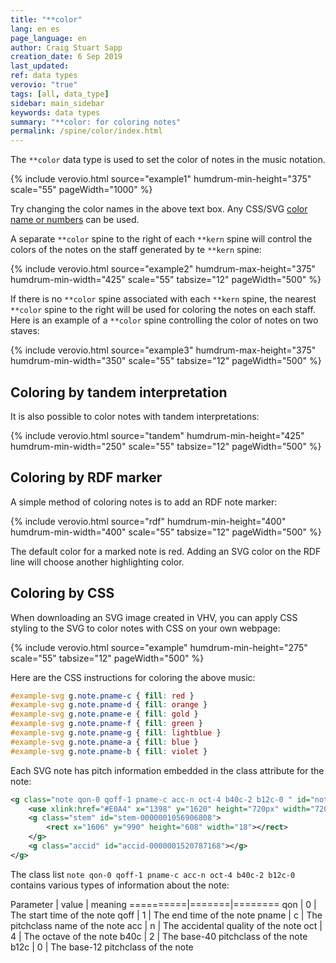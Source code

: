 ```yaml
---
title: "**color"
lang: en es
page_language: en
author: Craig Stuart Sapp
creation_date: 6 Sep 2019
last_updated:
ref: data types
verovio: "true"
tags: [all, data_type]
sidebar: main_sidebar
keywords: data types
summary: "**color: for coloring notes"
permalink: /spine/color/index.html
---
```


The `**color` data type is used to set the color of notes in the music notation.



{% include verovio.html
	source="example1"
	humdrum-min-height="375"
	scale="55"
	pageWidth="1000"
%}
<script type="application/x-humdrum" id="example1">
**kern	**color
*M4/4	*
=1	=1
4c	hotpink
4g	.
4d	chartreuse
4f	.
=2	=2
2c	black
.	.
2g	.
.	.
=3	=3
4c	#9900bb44
4g	.
4r	hsl(184,49%,61%)
4c;	.
==	==
*-	*-
</script>

Try changing the color names in the above text box.  Any CSS/SVG 
<a target="_blank" href="https://www.w3.org/TR/2018/REC-css-color-3-20180619/#svg-color">color name or numbers</a>
can be used.


A separate `**color` spine  to the right of each `**kern` spine will control
the colors of the notes on the staff generated by te `**kern` spine:


{% include verovio.html
	source="example2"
	humdrum-max-height="375"
	humdrum-min-width="425"
	scale="55"
	tabsize="12"
	pageWidth="500"
%}
<script type="application/x-humdrum" id="example2">
**kern	**color	**kern	**color
*	*	*M4/4	*
=1	=1	=1	=1
2E	chartreuse	4c	hotpink
.	.	4g	.
2AA	hotpink	4d	chartreuse
.	.	4f	.
=2	=2	=2	=2
4E	#f00	2c	black
4GG	.	.	.
4BB	lightblue	2g	.
4D	.	.	.
=3	=3	=3	=3
1E	orange	4c	#9900bb44
.	.	4g	.
.	.	4r	hsl(184,49%,61%)
.	.	4c;	.
==	==	==	==
*-	*-	*-	*-
</script>


If there is no `**color` spine associated with each `**kern`
spine, the nearest `**color` spine to the right will be used for
coloring the notes on each staff.  Here is an example of a `**color`
spine controlling the color of notes on two staves:


{% include verovio.html
	source="example3"
	humdrum-max-height="375"
	humdrum-min-width="350"
	scale="55"
	tabsize="12"
	pageWidth="500"
%}
<script type="application/x-humdrum" id="example3">
**kern	**kern	**color
*	*M4/4	*
=1	=1	=1
2E	4c	hotpink
.	4g	.
2AA	4d	chartreuse
.	4f	.
=2	=2	=2
4E	2c	black
4GG	.	.
4BB	2g	.
4D	.	.
=3	=3	=3
1E	4c	#9900bb44
.	4g	.
.	4r	hsl(184,49%,61%)
.	4c;	.
==	==	==
*-	*-	*-
</script>


## Coloring by tandem interpretation ##

It is also possible to color notes with tandem interpretations:


{% include verovio.html
	source="tandem"
	humdrum-min-height="425"
	humdrum-min-width="250"
	scale="55"
	tabsize="12"
	pageWidth="500"
%}
<script type="application/x-humdrum" id="tandem">
**kern
*M4/4
=1
*color:hotpink
4c
4g
*color:chartreuse
4d
4f
=2
*color:black
2c
2g
=3
*color:#9900bb44
4c
4g
*color:hsl(184,49%,61%)
4r
4c;
==
*-
</script>


## Coloring by RDF marker ##

A simple method of coloring notes is to add an RDF note marker:

{% include verovio.html
	source="rdf"
	humdrum-min-height="400"
	humdrum-min-width="400"
	scale="55"
	tabsize="12"
	pageWidth="500"
%}
<script type="application/x-humdrum" id="rdf">
**kern
*M4/4
=1
4c
4g@
4dN
4fZ
=2
2cZ
2g
=3
4cN
4gN
4r@
4c;
==
*-
!!!RDF**kern: @ = marked note
!!!RDF**kern: N = marked note, color=chartreuse
!!!RDF**kern: Z = marked note, color="#ccaa11"
</script>

The default color for a marked note is red.  Adding an SVG color on
the RDF line will choose another highlighting color.



## Coloring by CSS ##

When downloading an SVG image created in VHV, you can apply CSS styling to the
SVG to color notes with CSS on your own webpage:

{% include verovio.html
	source="example"
	humdrum-min-height="275"
	scale="55"
	tabsize="12"
	pageWidth="500"
%}
<script type="application/x-humdrum" id="example">
**kern
*M4/4
=1
4c
4d
4e
4f
=2
4g
4a
4b
4cc
==
*-
</script>

<style>
	#example-svg g.note.pname-c { fill: red }
	#example-svg g.note.pname-d { fill: orange }
	#example-svg g.note.pname-e { fill: gold }
	#example-svg g.note.pname-f { fill: green }
	#example-svg g.note.pname-g { fill: lightblue }
	#example-svg g.note.pname-a { fill: blue }
	#example-svg g.note.pname-b { fill: violet }
</style>

Here are the CSS instructions for coloring the above music:

```css
#example-svg g.note.pname-c { fill: red }
#example-svg g.note.pname-d { fill: orange }
#example-svg g.note.pname-e { fill: gold }
#example-svg g.note.pname-f { fill: green }
#example-svg g.note.pname-g { fill: lightblue }
#example-svg g.note.pname-a { fill: blue }
#example-svg g.note.pname-b { fill: violet }
```

Each SVG note has pitch information embedded in the class attribute for the note:

```xml
<g class="note qon-0 qoff-1 pname-c acc-n oct-4 b40c-2 b12c-0 " id="note-L4F1">
	<use xlink:href="#E0A4" x="1398" y="1620" height="720px" width="720px"></use>
	<g class="stem" id="stem-0000001056906808">
		<rect x="1606" y="990" height="608" width="18"></rect>
	</g>
	<g class="accid" id="accid-0000001520787168"></g>
</g>
```

The class list `note qon-0 qoff-1 pname-c acc-n oct-4 b40c-2 b12c-0` contains various
types of information about the note:

Parameter | value | meaning
==========|=======|========
qon       | 0     | The start time of the note
qoff      | 1     | The end time of the note
pname     | c     | The pitchclass name of the note
acc       | n     | The accidental quality of the note
oct       | 4     | The octave of the note
b40c      | 2     | The base-40 pitchclass of the note
b12c      | 0     | The base-12 pitchclass of the note




